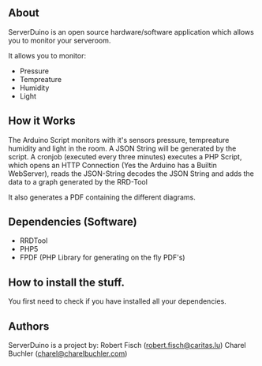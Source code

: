 ## About
ServerDuino is an open source hardware/software application which allows you to 
monitor your serveroom.

It allows you to monitor:
* Pressure
* Tempreature 
* Humidity 
* Light 

## How it Works
The Arduino Script monitors with it's sensors pressure, tempreature humidity and 
light in the room. A JSON String will be generated by the script. A cronjob (executed 
every three minutes) executes a PHP Script, which opens an HTTP Connection (Yes the 
Arduino has a Builtin WebServer), reads the JSON-String  decodes the JSON String and 
adds the data to a graph generated by the RRD-Tool

It also generates a PDF containing the different diagrams. 

## Dependencies (Software)
* RRDTool
* PHP5 
* FPDF (PHP Library for generating on the fly PDF's)

## How to install the stuff. 
You first need to check if you have installed all your dependencies. 

## Authors
ServerDuino is a project by:
Robert Fisch (robert.fisch@caritas.lu)
Charel Buchler (charel@charelbuchler.com)
